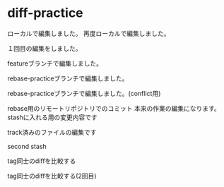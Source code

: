 # diff-practice

ローカルで編集しました。
再度ローカルで編集しました。

１回目の編集をしました。

featureブランチで編集しました。

rebase-practiceブランチで編集しました。

rebase-practiceブランチで編集しました。(conflict用)

rebase用のリモートリポジトリでのコミット
本来の作業の編集になります。
stashに入れる用の変更内容です

track済みのファイルの編集です

second stash

tag同士のdiffを比較する

tag同士のdiffを比較する(2回目)